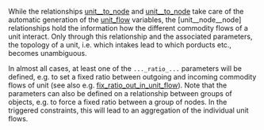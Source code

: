 While the relationships [unit\_\_to\_node](@ref) and [unit\_\_to\_node](@ref)
take care of the automatic generation of the [unit\_flow](@ref) variables,
the [unit\_\_node\_\_node] relationships hold the information how the different commodity flows
of a unit interact. Only through this relationship and the associated parameters, the topology of a unit, i.e.
which intakes lead to which porducts etc., becomes unambiguous.

In almost all cases, at least one of the `..._ratio_...` parameters will be defined, e.g. to set a fixed ratio between
outgoing and incoming commodity flows of unit (see also e.g. [fix\_ratio\_out\_in\_unit\_flow](@ref)). Note that the parameters can
also be defined on a relationship between groups of objects, e.g. to force a fixed ratio between a group of nodes. In the triggered constraints,
this will lead to an aggregation of the individual unit flows.
